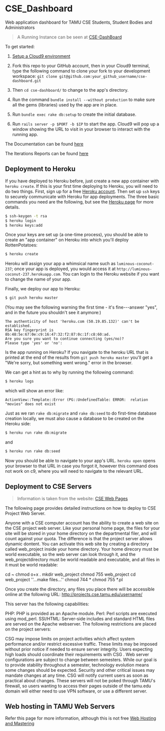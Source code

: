 # CSE_Dashboard

Web application dashboard for TAMU CSE Students, Student Bodies and Administrators

> A Running Instance can be seen at [CSE-DashBoard](https://polar-harbor-52142.herokuapp.com/)

To get started:

1. [Setup a Cloud9
environment](https://github.com/saasbook/courseware/wiki/Setting-up-Cloud9)

2. Fork this repo to your GitHub account, then in your Cloud9 terminal, type the following command to clone your fork to your development workspace: `git clone git@github.com:your_github_username/cse-dashboard.git`
  
3. Then `cd cse-dashboard/` to change to the app's
directory.

4. Run the command `bundle install --without production` to make sure all the gems
(libraries) used by the app are in place.

5. Run `bundle exec rake db:setup` to create the initial database.

6. Run `rails server -p $PORT -b $IP` to start the app.  Cloud9 will pop
up a window showing the URL to visit in your browser to interact with
the running app.

The Documentation can be found [here](https://github.com/pranoy-k/cse-dashboard/tree/master/docs)

The Iterations Reports can be found [here](https://github.com/pranoy-k/cse-dashboard/tree/master/iterationReports)
## Deployment to Heroku

If you have deployed to Heroku before, just create a new app container with `heroku create`.  If this is your first time deploying to Heroku, you will need to do two things.  First, sign up for a free [Heroku account](http://heroku.com).  Then set up `ssh` keys to securely communicate with Heroku for app deployments.  The three basic commands you need are the following, but see the [Heroku page](https://devcenter.heroku.com/articles/heroku-cli) for more details.

```sh
$ ssh-keygen -t rsa
$ heroku login
$ heroku keys:add
```

Once your keys are set up (a one-time process), you should be able to create an "app container" on Heroku into which you'll deploy RottenPotatoes:

```sh
$ heroku create
```

Heroku will assign your app a whimsical name such as `luminous-coconut-237`; once your app is deployed, you would access it at `http://luminous-coconut-237.herokuapp.com`.  You can login to the Heroku website if you want to change the name of your app.

Finally, we deploy our app to Heroku:

```sh
$ git push heroku master
```

(You may see the  following warning the first time - it's fine---answer
"yes", and in the future you shouldn't see it anymore:)

    The authenticity of host 'heroku.com (50.19.85.132)' can't be established.
    RSA key fingerprint is 8b:48:5e:67:0e:c9:16:47:32:f2:87:0c:1f:c8:60:ad.
    Are you sure you want to continue connecting (yes/no)? 
    Please type 'yes' or 'no':

Is the app running on Heroku?  If you navigate to the heroku URL that is printed at the end of the results from `git push heroku master` you'll get a "We're sorry, but something went wrong." error in the browser.  

We can get a hint as to why by running the following command:

```sh
$ heroku logs
```

which will show an error like:

```
ActionView::Template::Error (PG::UndefinedTable: ERROR:  relation "movies" does not exist
```

Just as we ran `rake db:migrate` and `rake db:seed` to do first-time database creation locally, we must also cause a database to be created on the Heroku side:

```sh
$ heroku run rake db:migrate
```

and

```sh
$ heroku run rake db:seed
```

Now you should be able to navigate to your app's URL.  `heroku open` opens your browser to that URL in case you forgot it, however this command does not work on c9, where you will need to navigate to the relevant URL.


## Deployment to CSE Servers

> Information is taken from the website: [CSE Web Pages](https://wiki.cse.tamu.edu/index.php/CSE_Web_Pages#Web_Project_Pages)

The following page provides detailed instructions on how to deploy to CSE Project Web Server.

Anyone with a CSE computer account has the ability to create a web site on the CSE project web server. Like your personal home page, the files for your site will be stored in your home directory on the departmental filer, and will count against your quota. The difference is that the project server allows dynamic dontent. You can activate this web site by creating a directory called web_project inside your home directory. Your home direcory must be world executable, so the web server can look through it, and the web_projectdirectory must be world readable and executable, and all files in it must be world readable:

cd ~
chmod o+x .
mkdir web_project
chmod 755 web_project
cd web_project
''...make files...''
chmod 744 *
chmod 755 *.pl

Once you create the directory, any files you place there will be accessible online at the following URL: http://projects.cse.tamu.edu/username/

This server has the following capabilities:

PHP: PHP is provided as an Apache module.
Perl: Perl scripts are executed using mod_perl.
SSI/HTML: Server-side includes and standard HTML files are served on the Apache webserver.
The following restrictions are placed on the project servers:

CSG may impose limits on project activities which affect system performance and/or restrict excessive traffic. These limits may be imposed without prior notice if needed to ensure server integrity. Users expecting high loads should coordinate their requirements with CSG .
Web server configurations are subject to change between semesters. While our goal is to provide stability throughout a semester, technology evolution means some changes should be expected. Security and other critical issues may mandate changes at any time. CSG will notify current users as soon as practical about changes.
These servers will not be poked through TAMU's firewall, so users wanting to access their pages outside of the tamu.edu domain will either need to use VPN software, or use a different server.

## Web hosting in TAMU Web Servers
Refer this page for more information, although this is not free
[Web Hosting and Mastering](http://it.tamu.edu/Websites_Applications_and_Software/Design_Development_and_Administration/Web_Hosting_and_Mastering/index.php)
